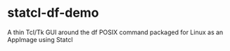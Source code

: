 # statcl-df-demo
A thin Tcl/Tk GUI around the df POSIX command packaged for Linux as an AppImage using Statcl
